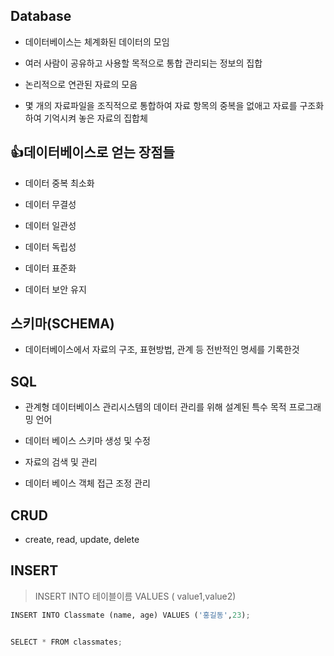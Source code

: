 ## Database

- 데이터베이스는 체계화된 데이터의 모임

- 여러 사람이 공유하고 사용할 목적으로 통합 관리되는 정보의 집합

- 논리적으로 연관된 자료의 모음

- 몇 개의 자료파일을 조직적으로 통합하여 자료 항목의 중복을 없애고 자료를 구조화하여 기억시켜 놓은 자료의 집합체

## 👍데이터베이스로 얻는 장점들

- 데이터 중복 최소화

- 데이터 무결성

- 데이터 일관성

- 데이터 독립성

- 데이터 표준화

- 데이터 보안 유지

## 스키마(SCHEMA)

- 데이터베이스에서 자료의 구조, 표현방법, 관계 등 전반적인 명세를 기록한것

## SQL

- 관계형 데이터베이스 관리시스템의 데이터 관리를 위해  설계된 특수 목적 프로그래밍 언어

- 데이터 베이스 스키마 생성 및 수정

- 자료의 검색 및 관리

- 데이터 베이스 객체 접근 조정 관리

## CRUD

- create, read, update, delete

## INSERT

> INSERT INTO 테이블이름 VALUES ( value1,value2)

```python
INSERT INTO Classmate (name, age) VALUES ('홍길동',23);


SELECT * FROM classmates;
```
